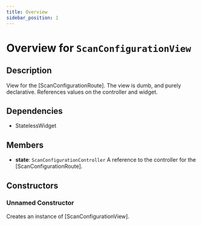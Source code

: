 ```yaml
---
title: Overview
sidebar_position: 1
---
```


# Overview for `ScanConfigurationView`

## Description

View for the [ScanConfigurationRoute]. The view is dumb, and purely declarative. References values
 on the controller and widget.

## Dependencies

- StatelessWidget

## Members

- **state**: `ScanConfigurationController`
  A reference to the controller for the [ScanConfigurationRoute].

## Constructors

### Unnamed Constructor
Creates an instance of [ScanConfigurationView].

